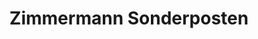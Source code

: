 ---
title: "Zimmermann Sonderposten"
url: /mainz-kastel/zimmermann-sonderposten/
shop: Kramladen
---